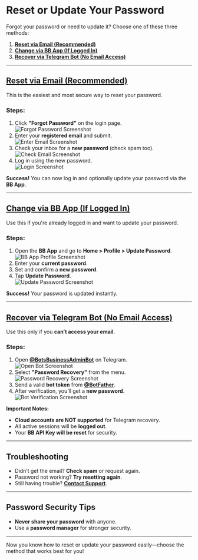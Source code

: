 # Reset or Update Your Password  

Forgot your password or need to update it? Choose one of these three methods:  

1. **[Reset via Email (Recommended)](#reset-via-email)**
2. **[Change via BB App (If Logged In)](#change-via-bb-app)**
3. **[Recover via Telegram Bot (No Email Access)](#recover-via-telegram)**  

---

## [Reset via Email (Recommended)](#reset-via-email)  

This is the easiest and most secure way to reset your password.  

### Steps:  
1. Click **"Forgot Password"** on the login page.  
   ![Forgot Password Screenshot](https://example.com/forgot-password.png)  
2. Enter your **registered email** and submit.  
   ![Enter Email Screenshot](https://example.com/enter-email.png)  
3. Check your inbox for a **new password** (check spam too).  
   ![Check Email Screenshot](https://example.com/check-email.png)  
4. Log in using the new password.  
   ![Login Screenshot](https://example.com/login.png)  

**Success!** You can now log in and optionally update your password via the **BB App**.  

---

## [Change via BB App (If Logged In)](#change-via-bb-app)  

Use this if you're already logged in and want to update your password.  

### Steps:  
1. Open the **BB App** and go to **Home > Profile > Update Password**.  
   ![BB App Profile Screenshot](https://example.com/bb-app-profile.png)  
2. Enter your **current password**.  
3. Set and confirm a **new password**.  
4. Tap **Update Password**.  
   ![Update Password Screenshot](https://example.com/update-password.png)  

**Success!** Your password is updated instantly.  

---

## [Recover via Telegram Bot (No Email Access)](#recover-via-telegram)  

Use this only if you **can’t access your email**.  

### Steps:  
1. Open **[@BotsBusinessAdminBot](https://t.me/BotsBusinessAdminBot)** on Telegram.  
   ![Open Bot Screenshot](https://example.com/open-bot.png)  
2. Select **"Password Recovery"** from the menu.  
   ![Password Recovery Screenshot](https://example.com/password-recovery.png)  
3. Send a valid **bot token** from **[@BotFather](https://t.me/BotFather)**.  
4. After verification, you’ll get a **new password**.  
   ![Bot Verification Screenshot](https://example.com/bot-verification.png)  

**Important Notes:**  
- **Cloud accounts are NOT supported** for Telegram recovery.  
- All active sessions will be **logged out**.  
- Your **BB API Key will be reset** for security.  

---

## Troubleshooting  

- Didn’t get the email? **Check spam** or request again.  
- Password not working? **Try resetting again**.  
- Still having trouble? **[Contact Support](https://t.me/BotsBusinessAdmin)**.  

---

## Password Security Tips  

- **Never share your password** with anyone.  
- Use a **password manager** for stronger security.  

---

Now you know how to reset or update your password easily—choose the method that works best for you!
